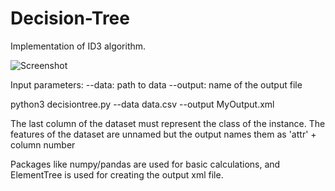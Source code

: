 # Decision-Tree
Implementation of ID3 algorithm.

![Screenshot](screenshot.png)


Input parameters:
  --data: path to data
  --output: name of the output file

python3 decisiontree.py --data data.csv --output MyOutput.xml

The last column of the dataset must represent the class of the instance. 
The features of the dataset are unnamed but the output names them as 'attr' + column number

Packages like numpy/pandas are used for basic calculations, and ElementTree is used for creating the output xml file.
